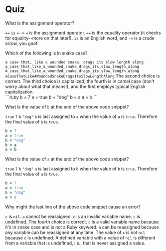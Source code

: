 # Quiz

<quiz>
  <question>
    <p>What is the assignment operator?</p>
    <answer><code>==</code></answer>
    <answer><code>is</code></answer>
    <answer correct><code>=</code></answer>
    <answer><code>-></code></answer>
    <explanation><code>=</code> is the assignment operator. <code>==</code> is the equality operator (it checks for equality--more on that later!). <code>is</code> is an English word, and <code>-></code> is a crude arrow, you goof.</explanation>
  </question>
</quiz>

<quiz>
  <question>
    <p>Which of the following is in snake case?</p>
    <answer><code>a case that, like a wounded snake, drags its slow length along</code></answer>
    <answer correct><code>a_case_that_like_a_wounded_snake_drags_its_slow_length_along</code></answer>
    <answer><code>A_case_that_like_a_wounded_snake_drags_its_slow_length_along</code></answer>
    <answer><code>aCaseThatLikeAWoundedSnakeDragsItsSlowLengthAlong</code></answer>
    <explanation>The second choice is correct. The third choice is capitalized, the fourth is in camel case (don't worry about what that means!), and the first employs typical English capitalization.</explanation>
  </question>
</quiz>

<quiz>
  <question>
  
<div>
    ```ruby
    b = 7
    a = true
    b = "dog"
    b = a
    a = b
    ```
</div>

<p>What is the value of <code>b</code> at the end of the above code snippet?</p>
<answer correct><code>true</code></answer>
<answer><code>7</code></answer>
<answer><code>b</code></answer>
<answer><code>"dog"</code></answer>
<explanation><code>b</code> is last assigned to <code>a</code> when the value of <code>a</code> is <code>true</code>. Therefore the final value of <code>b</code> is <code>true</code>.</explanation>
</question>
</quiz>

<quiz>
  <question>

```ruby
b = 7
a = true
b = "dog"
b = a
a = b
```

<p>What is the value of <code>a</code> at the end of the above code snippet?</p>
<answer correct><code>true</code></answer>
<answer><code>7</code></answer>
<answer><code>b</code></answer>
<answer><code>"dog"</code></answer>
<explanation><code>a</code> is last assigned to <code>b</code> when the value of <code>b</code> is <code>true</code>. Therefore the final value of <code>a</code> is <code>true</code>.</explanation>
</question>
</quiz>


<quiz>
  <question>

```ruby
b = 7
a = true
b = "dog"
a = c
```

<p>Why might the last line of the above code snippet cause an error?</p>
<answer><code>c</code> is <code>nil</code>.</answer>
<answer><code>a</code> cannot be reassigned.</answer>
<answer><code>c</code> is an invalid variable name.</answer>
<answer correct><code>c</code> is undefined.</answer>
<explanation>The fourth choice is correct. <code>c</code> is a valid variable name because it's in snake case and is not a Ruby keyword. <code>a</code> can be reassigned because any variable can be reassigned at any time. The value of <code>c</code> is not <code>nil</code> because <code>c</code> is undefined. A defined variable with a value of <code>nil</code> is different from a variable that is undefined, i.e., that is never assigned a value.</explanation>
</question>
</quiz>
